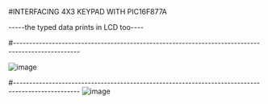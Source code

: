 #INTERFACING 4X3 KEYPAD WITH PIC16F877A

-----the typed data prints in LCD too----


#--------------------------------------------------------------------------------------------------

![image](https://github.com/ssmk-problem-solver/PIC16F877A/assets/172963811/c814333d-34cf-49cf-909e-d74ff8385e16)

#--------------------------------------------------------------------------------------------------
![image](https://github.com/ssmk-problem-solver/PIC16F877A/assets/172963811/f63108cc-a6e1-4930-803c-97e32ed323df)

